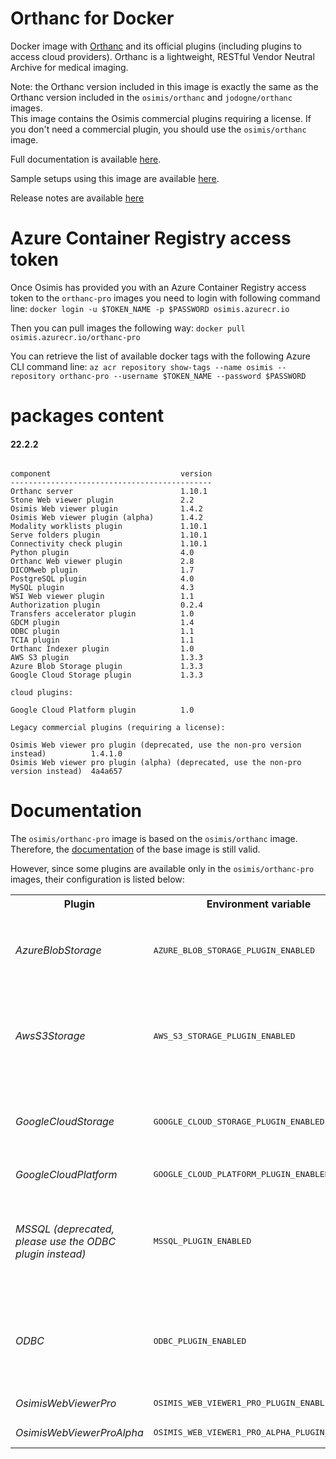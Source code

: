 # Orthanc for Docker
Docker image with [Orthanc](https://www.orthanc-server.com/) and its official plugins (including plugins to access cloud providers). Orthanc is a lightweight, RESTful Vendor Neutral Archive for medical imaging.

Note: the Orthanc version included in this image is exactly the same as the Orthanc version included in the `osimis/orthanc` and `jodogne/orthanc` images.  
This image contains the Osimis commercial plugins requiring a license.  If you don't need a commercial plugin, you should use the `osimis/orthanc` image.

Full documentation is available [here](https://book.orthanc-server.com/users/docker-osimis.html).

Sample setups using this image are available [here](https://bitbucket.org/osimis/orthanc-setup-samples/).

Release notes are available [here](https://bitbucket.org/osimis/orthanc-builder/src/master/release-notes-docker-images.txt)

# Azure Container Registry access token
Once Osimis has provided you with an Azure Container Registry access token to the `orthanc-pro` images you need to login with following command line:
`docker login -u $TOKEN_NAME -p $PASSWORD osimis.azurecr.io`

Then you can pull images the following way:
`docker pull osimis.azurecr.io/orthanc-pro`

You can retrieve the list of available docker tags with the following Azure CLI command line:
`az acr repository show-tags --name osimis --repository orthanc-pro --username $TOKEN_NAME --password $PASSWORD`

# packages content

#### 22.2.2
```

component                             version
---------------------------------------------
Orthanc server                        1.10.1
Stone Web viewer plugin               2.2
Osimis Web viewer plugin              1.4.2
Osimis Web viewer plugin (alpha)      1.4.2
Modality worklists plugin             1.10.1
Serve folders plugin                  1.10.1
Connectivity check plugin             1.10.1
Python plugin                         4.0
Orthanc Web viewer plugin             2.8
DICOMweb plugin                       1.7
PostgreSQL plugin                     4.0
MySQL plugin                          4.3
WSI Web viewer plugin                 1.1
Authorization plugin                  0.2.4
Transfers accelerator plugin          1.0
GDCM plugin                           1.4
ODBC plugin                           1.1
TCIA plugin                           1.1
Orthanc Indexer plugin                1.0
AWS S3 plugin                         1.3.3
Azure Blob Storage plugin             1.3.3
Google Cloud Storage plugin           1.3.3

cloud plugins:

Google Cloud Platform plugin          1.0

Legacy commercial plugins (requiring a license):

Osimis Web viewer pro plugin (deprecated, use the non-pro version instead)          1.4.1.0
Osimis Web viewer pro plugin (alpha) (deprecated, use the non-pro version instead)  4a4a657
```

# Documentation

The `osimis/orthanc-pro` image is based on the `osimis/orthanc` image.  Therefore, the [documentation](https://book.orthanc-server.com/users/docker-osimis.html) of the base image is still valid.

However, since some plugins are available only in the `osimis/orthanc-pro` images, their configuration is listed below:


<!-- code belowed is generated by # python3 generatePluginDoc.py --folder ../orthanc-pro-builder --output html -->

<table>
<tr><th>Plugin</th><th>Environment variable</th><th>Default configuration</th></tr>
<tr><td><em>AzureBlobStorage</em></td><td><pre>AZURE_BLOB_STORAGE_PLUGIN_ENABLED</pre></td><td><pre>{    
  "AzureBlobStorage": {
    "ConnectionString": "MUST BE DEFINED BY YOU",
    "ContainerName": "MUST BE DEFINED BY YOU"
  }
}</pre></td></tr>
<tr><td><em>AwsS3Storage</em></td><td><pre>AWS_S3_STORAGE_PLUGIN_ENABLED</pre></td><td><pre>{
  "AwsS3Storage": {
    "BucketName": "MUST BE DEFINED BY YOU",
    "Region": "MUST BE DEFINED BY YOU",
    "AccessKey": "MUST BE DEFINED BY YOU",
    "SecretKey": "MUST BE DEFINED BY YOU"
  }
}</pre></td></tr>
<tr><td><em>GoogleCloudStorage</em></td><td><pre>GOOGLE_CLOUD_STORAGE_PLUGIN_ENABLED</pre></td><td><pre>{
  "GoogleCloudStorage": {
    "ServiceAccountFile": "MUST BE DEFINED BY YOU",
    "BucketName": "MUST BE DEFINED BY YOU"
  }
}</pre></td></tr>
<tr><td><em>GoogleCloudPlatform</em></td><td><pre>GOOGLE_CLOUD_PLATFORM_PLUGIN_ENABLED</pre></td><td><pre></pre></td></tr>
<tr><td><em>MSSQL (deprecated, please use the ODBC plugin instead)</em></td><td><pre>MSSQL_PLUGIN_ENABLED</pre></td><td><pre>{
  "MSSQL": {
    "EnableIndex": true,
    "EnableStorage": false,
    "Lock": false,
    "ConnectionString": "SHOULD BE DEFINED BY YOU",
    "LicenseString": "SHOULD BE DEFINED BY YOU"
  }
}</pre></td></tr>
<tr><td><em>ODBC</em></td><td><pre>ODBC_PLUGIN_ENABLED</pre></td><td><pre>{
  "Odbc": {
    "EnableIndex": true,
    "EnableStorage": false,
    "IndexConnectionString": "MUST BE DEFINED",
    "StorageConnectionString": "MUST BE DEFINED"
  }
}</pre></td></tr>
<tr><td><em>OsimisWebViewerPro</em></td><td><pre>OSIMIS_WEB_VIEWER1_PRO_PLUGIN_ENABLED</pre></td><td><pre></pre></td></tr>
<tr><td><em>OsimisWebViewerProAlpha</em></td><td><pre>OSIMIS_WEB_VIEWER1_PRO_ALPHA_PLUGIN_ENABLED</pre></td><td><pre></pre></td></tr>
</table>
